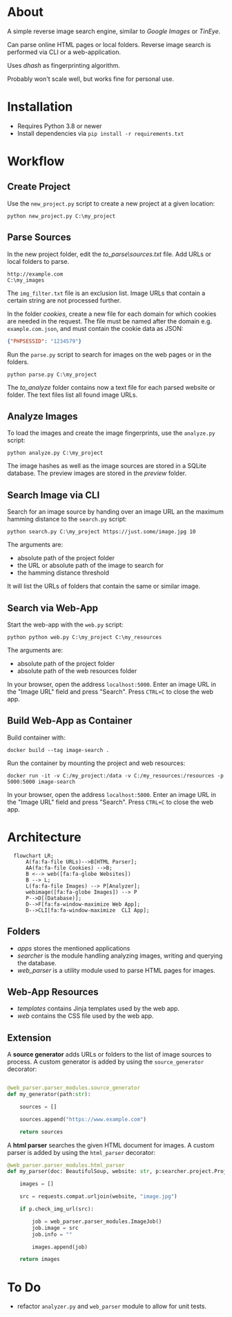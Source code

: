# About

A simple reverse image search engine, similar to *Google Images* or *TinEye*.

Can parse online HTML pages or local folders.
Reverse image search is performed via CLI or a web-application.

Uses *dhash* as fingerprinting algorithm.


Probably won't scale well, but works fine for personal use.


# Installation

* Requires Python 3.8 or newer
* Install dependencies via ```pip install -r requirements.txt```


# Workflow

## Create Project

Use the ```new_project.py``` script to create a new project at a given location:

```shell
python new_project.py C:\my_project
```


## Parse Sources

In the new project folder, edit the *to_parse\sources.txt* file.
Add URLs or local folders to parse.

```
http://example.com
C:\my_images
```

The ```img_filter.txt``` file is an exclusion list. Image URLs that contain a certain string are not processed further.

In the folder *cookies*, create a new file for each domain for which cookies are needed in the request.
The file must be named after the domain e.g. ```example.com.json```, and must contain the cookie data as JSON:

```json
{"PHPSESSID": "1234579"}
```


Run the ```parse.py``` script to search for images on the web pages or in the folders.

```
python parse.py C:\my_project
```

The *to_analyze* folder contains now a text file for each parsed website or folder.
The text files list all found image URLs.


## Analyze Images

To load the images and create the image fingerprints, use the ```analyze.py``` script:

```
python analyze.py C:\my_project
```

The image hashes as well as the image sources are stored in a SQLite database.
The preview images are stored in the *preview* folder.

## Search Image via CLI

Search for an image source by handing over an image URL an the maximum hamming distance to the ```search.py``` script:

```
python search.py C:\my_project https://just.some/image.jpg 10
```

The arguments are:
- absolute path of the project folder
- the URL or absolute path of the image to search for
- the hamming distance threshold

It will list the URLs of folders that contain the same or similar image.



## Search via Web-App

Start the web-app with the ```web.py``` script:

```
python python web.py C:\my_project C:\my_resources
```

The arguments are:
- absolute path of the project folder
- absolute path of the web resources folder


In your browser, open the address ```localhost:5000```.
Enter an image URL in the "Image URL" field and press "Search".
Press ```CTRL+C``` to close the web app.

## Build Web-App as Container


Build container with:

```shell
docker build --tag image-search .
```

Run the container by mounting the project and web resources:

```shell
docker run -it -v C:/my_project:/data -v C:/my_resources:/resources -p 5000:5000 image-search
```

In your browser, open the address ```localhost:5000```.
Enter an image URL in the "Image URL" field and press "Search".
Press ```CTRL+C``` to close the web app.



# Architecture

```mermaid
  flowchart LR;
      A(fa:fa-file URLs)-->B[HTML Parser];
      AA(fa:fa-file Cookies) -->B;
      B <--> web([fa:fa-globe Websites])
      B --> L;
      L(fa:fa-file Images) --> P[Analyzer];
      webimage([fa:fa-globe Images]) --> P
      P-->D[(Database)];
      D-->F[fa:fa-window-maximize Web App];
      D-->CLI[fa:fa-window-maximize  CLI App];
```

## Folders

- *apps* stores the mentioned applications
- *searcher* is the module handling analyzing images, writing and querying the database.
- *web_parser* is a utility module used to parse HTML pages for images.

## Web-App Resources

* *templates* contains Jinja templates used by the web app.
* *web* contains the CSS file used by the web app.


## Extension

A **source generator** adds URLs or folders to the list of image sources to process. A custom generator is added by using the  ```source_generator``` decorator:

```python

@web_parser.parser_modules.source_generator
def my_generator(path:str):

    sources = []

    sources.append("https://www.example.com")

    return sources
```

A **html parser** searches the given HTML document for images. A custom parser is added by using the ```html_parser``` decorator:

```python
@web_parser.parser_modules.html_parser
def my_parser(doc: BeautifulSoup, website: str, p:searcher.project.Project) -> None:

    images = []

    src = requests.compat.urljoin(website, "image.jpg")

    if p.check_img_url(src):

        job = web_parser.parser_modules.ImageJob()
        job.image = src
        job.info = ""

        images.append(job)

    return images
```

# To Do

* refactor ```analyzer.py``` and ```web_parser``` module to allow for unit tests.
